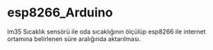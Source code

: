 # esp8266_Arduino
lm35 Sıcaklık sensörü ile oda sıcaklığının ölçülüp esp8266 ile internet ortamına belirlenen süre aralığında aktarılması.

